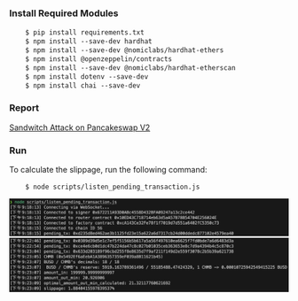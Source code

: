 ### Install Required Modules
``` shell
    $ pip install requirements.txt
    $ npm install --save-dev hardhat
    $ npm install --save-dev @nomiclabs/hardhat-ethers 
    $ npm install @openzeppelin/contracts
    $ npm install --save-dev @nomiclabs/hardhat-etherscan
    $ npm install dotenv --save-dev
    $ npm install chai --save-dev
```

### Report
[Sandwitch Attack on Pancakeswap V2](https://docs.google.com/presentation/d/1k1JUhJ5bDpUaBilctMYmURTXiCFIcYgXHrl3T08L4Ek/edit#slide=id.p)


### Run
To calculate the slippage, run the following command:

``` shell
    $ node scripts/listen_pending_transaction.js
```

![run1](readme_images/run1.png)
![run2](readme_images/run2.png)
